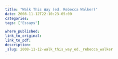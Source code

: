 ```yaml
---
title: "Walk This Way (ed. Rebecca Walker)"
date: 2008-11-12T22:10:23-05:00
categories: 
tags: ["Essays"]

where_published:
link_to_original:
link_to_pdf:
description:
_slug: 2008-11-12-walk_this_way_ed._rebecca_walker
---
```


